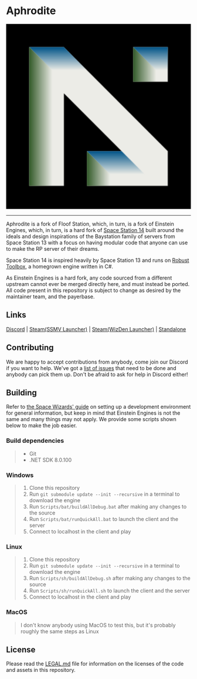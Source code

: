 # Aphrodite

<p align="center"><img src="https://raw.githubusercontent.com/Caldera-site-4678/Aphrodite/master/Resources/Textures/Logo/splashlogo.png" width="512px" /></p>

---
Aphrodite is a fork of Floof Station, which, in turn, is a fork of Einstein Engines, which, in turn, is a hard fork of [Space Station 14](https://github.com/space-wizards/space-station-14) built around the ideals and design inspirations of the Baystation family of servers from Space Station 13 with a focus on having modular code that anyone can use to make the RP server of their dreams.

Space Station 14 is inspired heavily by Space Station 13 and runs on [Robust Toolbox](https://github.com/space-wizards/RobustToolbox), a homegrown engine written in C#.

As Einstein Engines is a hard fork, any code sourced from a different upstream cannot ever be merged directly here, and must instead be ported.
All code present in this repository is subject to change as desired by the maintainer team, and the payerbase.

## Links

[Discord](https://discord.gg/bA4xrT9fvh) | [Steam(SSMV Launcher)](https://store.steampowered.com/app/2585480/Space_Station_Multiverse/) | [Steam(WizDen Launcher)](https://store.steampowered.com/app/1255460/Space_Station_14/) | [Standalone](https://spacestationmultiverse.com/downloads/)

## Contributing

We are happy to accept contributions from anybody, come join our Discord if you want to help.
We've got a [list of issues](https://github.com/Simple-Station/Einstein-Engines/issues) that need to be done and anybody can pick them up. Don't be afraid to ask for help in Discord either!

## Building

Refer to [the Space Wizards' guide](https://docs.spacestation14.com/en/general-development/setup/setting-up-a-development-environment.html) on setting up a development environment for general information, but keep in mind that Einstein Engines is not the same and many things may not apply.
We provide some scripts shown below to make the job easier.

### Build dependencies

> - Git
> - .NET SDK 8.0.100


### Windows

> 1. Clone this repository
> 2. Run `git submodule update --init --recursive` in a terminal to download the engine
> 3. Run `Scripts/bat/buildAllDebug.bat` after making any changes to the source
> 4. Run `Scripts/bat/runQuickAll.bat` to launch the client and the server
> 5. Connect to localhost in the client and play

### Linux

> 1. Clone this repository
> 2. Run `git submodule update --init --recursive` in a terminal to download the engine
> 3. Run `Scripts/sh/buildAllDebug.sh` after making any changes to the source
> 4. Run `Scripts/sh/runQuickAll.sh` to launch the client and the server
> 5. Connect to localhost in the client and play

### MacOS

> I don't know anybody using MacOS to test this, but it's probably roughly the same steps as Linux

## License

Please read the [LEGAL.md](./LEGAL.md) file for information on the licenses of the code and assets in this repository.
